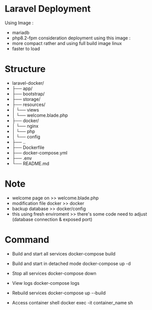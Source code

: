 # Laravel Deployment 
Using Image :
- mariadb
- php8.2-fpm
consideration deployment using this image :
- more compact rather and using full build image linux
- faster to load
# Structure
- laravel-docker/
- ├── app/
- ├── bootstrap/
- ├── storage/
- ├── resources/
- │   └── views
- │        └── welcome.blade.php
- ├── docker/
- │   └── nginx
- │   └── php
- │   └── config
- ├── ..
- ├── Dockerfile
- ├── docker-compose.yml
- ├── .env
- └── README.md
# Note
- welcome page on >> welcome.blade.php
- modification file docker >> docker
- backup database >> docker/config
- this using fresh enviroment >> there's some code need to adjust (database connection & exposed port)
# Command
- Build and start all services
docker-compose build 

- Build and start in detached mode
docker-compose up -d

- Stop all services
docker-compose down

- View logs
docker-compose logs

- Rebuild services
docker-compose up --build

- Access container shell
docker exec -it container_name sh

